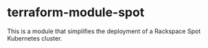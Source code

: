# terraform-module-spot

This is a module that simplifies the deployment of a Rackspace Spot Kubernetes cluster.
